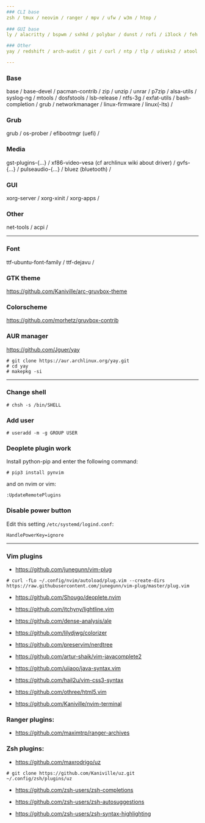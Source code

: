 ```yaml
---
### CLI base
zsh / tmux / neovim / ranger / mpv / ufw / w3m / htop /
 
### GUI base
ly / alacritty / bspwm / sxhkd / polybar / dunst / rofi / i3lock / feh /

### Other
yay / redshift / arch-audit / git / curl / ntp / tlp / udisks2 / atool / mediainfo /

---
```

### Base
base / base-devel / pacman-contrib / zip / unzip / unrar / p7zip / alsa-utils / syslog-ng / mtools / dosfstools / lsb-release / ntfs-3g / exfat-utils / bash-completion / grub / networkmanager / linux-firmware / linux(-lts) /

### Grub
grub / os-prober / efibootmgr (uefi) /

### Media
gst-plugins-{...} / xf86-video-vesa (cf archlinux wiki about driver) / gvfs-{...} / pulseaudio-{...} / bluez (bluetooth) /

### GUI
xorg-server / xorg-xinit / xorg-apps / 

### Other
net-tools / acpi /

---
### Font
ttf-ubuntu-font-family / ttf-dejavu /

### GTK theme
https://github.com/Kaniville/arc-gruvbox-theme

### Colorscheme
https://github.com/morhetz/gruvbox-contrib

### AUR manager
https://github.com/Jguer/yay
```
# git clone https://aur.archlinux.org/yay.git
# cd yay
# makepkg -si
```

---
### Change shell
```
# chsh -s /bin/SHELL
```

### Add user
```
# useradd -m -g GROUP USER
```

### Deoplete plugin work
Install python-pip and enter the following command:
```
# pip3 install pynvim
```

and on nvim or vim:
```
:UpdateRemotePlugins
```

### Disable power button
Edit this setting `/etc/systemd/logind.conf`:
```
HandlePowerKey=ignore
``` 

---
### Vim plugins
- https://github.com/junegunn/vim-plug
```
# curl -fLo ~/.config/nvim/autoload/plug.vim --create-dirs https://raw.githubusercontent.com/junegunn/vim-plug/master/plug.vim
```

- https://github.com/Shougo/deoplete.nvim

- https://github.com/itchyny/lightline.vim

- https://github.com/dense-analysis/ale

- https://github.com/lilydjwg/colorizer

- https://github.com/preservim/nerdtree

- https://github.com/artur-shaik/vim-javacomplete2

- https://github.com/uiiaoo/java-syntax.vim

- https://github.com/hail2u/vim-css3-syntax

- https://github.com/othree/html5.vim

- https://github.com/Kaniville/nvim-terminal

### Ranger plugins:
- https://github.com/maximtrp/ranger-archives

### Zsh plugins:
- https://github.com/maxrodrigo/uz
```
# git clone https://github.com/Kaniville/uz.git ~/.config/zsh/plugins/uz
```

- https://github.com/zsh-users/zsh-completions

- https://github.com/zsh-users/zsh-autosuggestions 

- https://github.com/zsh-users/zsh-syntax-highlighting
